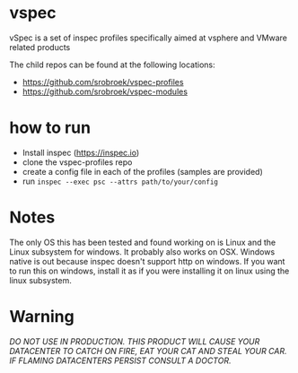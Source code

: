 # vspec
vSpec is a set of inspec profiles specifically aimed at vsphere and VMware related products

The child repos can be found at the following locations:
- https://github.com/srobroek/vspec-profiles
- https://github.com/srobroek/vspec-modules

# how to run
- Install inspec (https://inspec.io)
- clone the vspec-profiles repo
- create a config file in each of the profiles (samples are provided)
- run `inspec --exec psc --attrs path/to/your/config`

# Notes

The only OS this has been tested and found working on is Linux and the Linux subsystem for windows. It probably also works on OSX. Windows native is out because inspec doesn't support http on windows. If you want to run this on windows, install it as if you were installing it on linux using the linux subsystem. 

# Warning

*DO NOT USE IN PRODUCTION. THIS PRODUCT WILL CAUSE YOUR DATACENTER TO CATCH ON FIRE, EAT YOUR CAT AND STEAL YOUR CAR. IF FLAMING DATACENTERS PERSIST CONSULT A DOCTOR.*
